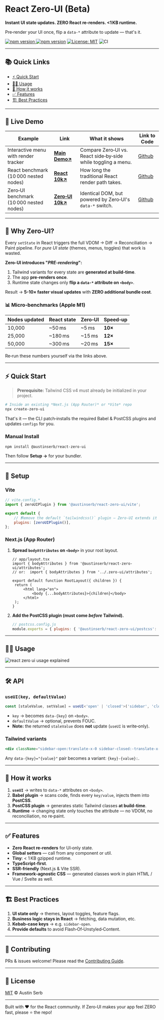 # React Zero‑UI (Beta)

**Instant UI state updates. ZERO React re‑renders. <1 KB runtime.**

Pre‑render your UI once, flip a `data-*` attribute to update — that's it.

<a href="https://bundlephobia.com/package/@austinserb/react-zero-ui@1.0.19" target="_blank" rel="noopener noreferrer"><img src="https://badgen.net/bundlephobia/min/@austinserb/react-zero-ui@1.0.19" alt="npm version" /> </a><a href="https://www.npmjs.com/package/@austinserb/react-zero-ui" target="_blank" rel="noopener noreferrer"><img src="https://img.shields.io/npm/v/@austinserb/react-zero-ui" alt="npm version" /></a> <a href="https://opensource.org/licenses/MIT" target="_blank" rel="noopener noreferrer"><img src="https://img.shields.io/badge/License-MIT-yellow.svg" alt="License: MIT" /></a> ![CI](https://github.com/austin1serb/react-zero-ui/actions/workflows/ci.yml/badge.svg?branch=main)

---


## 📚 Quick Links

- [⚡️ Quick Start](#️-quick-start)
- [🏄‍♂️ Usage](#-usage)
- [🧬 How it works](#-how-it-works)
- [✅ Features](#-features)
- [🏗 Best Practices](#-best-practices)

---

## 🚀 Live Demo

| Example                                 | Link                                                                                                                                                        | What it shows                                                 | Link to Code                                                                                                                                        |
| --------------------------------------- | ----------------------------------------------------------------------------------------------------------------------------------------------------------- | ------------------------------------------------------------- | --------------------------------------------------------------------------------------------------------------------------------------------------- |
| Interactive menu with render tracker    | <a href="https://react-zero-ui.vercel.app/" target="_blank" rel="noopener noreferrer"><strong>Main Demo↗</strong></a>                                      | Compare Zero‑UI vs. React side‑by‑side while toggling a menu. | <a href="https://github.com/Austin1serb/React-Zero-UI/tree/main/examples/demo" target="_blank" rel="noopener noreferrer">Github</a>                 |
| React benchmark (10 000 nested nodes)   | <a href="https://react-zero-ui.vercel.app/react" target="_blank" rel="noopener noreferrer"><strong>React 10k↗</strong></a>                                 | How long the traditional React render path takes.             | <a href="https://github.com/Austin1serb/React-Zero-UI/tree/main/examples/demo/src/app/react" target="_blank" rel="noopener noreferrer">Github</a>   |
| Zero‑UI benchmark (10 000 nested nodes) | <a href="https://react-zero-ui.vercel.app/zero-ui" target="_blank" rel="noopener noreferrer"><strong style="text-align: nowrap;">Zero‑UI 10k↗</strong></a> | Identical DOM, but powered by Zero‑UI's `data-*` switch.      | <a href="https://github.com/Austin1serb/React-Zero-UI/tree/main/examples/demo/src/app/zero-ui" target="_blank" rel="noopener noreferrer">Github</a> |

---

## 🧐 Why Zero‑UI?

Every `setState` in React triggers the full VDOM → Diff → Reconciliation → Paint pipeline. For _pure UI state_ (themes, menus, toggles) that work is wasted.

**Zero‑UI introduces "_PRE‑rendering_":**

1. Tailwind variants for every state are **generated at build‑time**.
2. The app **pre‑renders once**.
3. Runtime state changes only **flip a `data-*` attribute on `<body>`**.

Result → **5-10× faster visual updates** with **ZERO additional bundle cost**.

### 📊 Micro‑benchmarks (Apple M1)

| Nodes updated | React state | Zero‑UI | Speed‑up |
| ------------- | ----------- | ------- | -------- |
| 10,000        | \~50 ms     | \~5 ms  | **10×**  |
| 25,000        | \~180 ms    | \~15 ms | **12×**  |
| 50,000        | \~300 ms    | \~20 ms | **15×**  |

Re‑run these numbers yourself via the links above.

---

## ⚡️ Quick Start

> **Prerequisite:** Tailwind CSS v4 must already be initialized in your project.

```bash
# Inside an existing *Next.js (App Router)* or *Vite* repo
npx create-zero-ui
```

That's it — the CLI patch‑installs the required Babel & PostCSS plugins and updates `configs` for you.

### Manual Install

```bash
npm install @austinserb/react-zero-ui
```

Then follow **Setup →** for your bundler.

---

## 🔧 Setup

### Vite

```js
// vite.config.*
import { zeroUIPlugin } from '@austinserb/react-zero-ui/vite';

export default {
	// ❗️Remove the default `tailwindcss()` plugin — Zero‑UI extends it internally
	plugins: [zeroUIPlugin()],
};
```

### Next.js (App Router)

1. **Spread `bodyAttributes` on `<body>`** in your root layout.

   ```tsx
   // app/layout.tsx
   import { bodyAttributes } from '@austinserb/react-zero-ui/attributes';
   // or:  import { bodyAttributes } from '../.zero-ui/attributes';

   export default function RootLayout({ children }) {
   	return (
   		<html lang="en">
   			<body {...bodyAttributes}>{children}</body>
   		</html>
   	);
   }
   ```

2. **Add the PostCSS plugin (must come _before_ Tailwind).**

   ```js
   // postcss.config.js
   module.exports = { plugins: { '@austinserb/react-zero-ui/postcss': {}, tailwindcss: {} } };
   ```

---

## 🏄‍♂️ Usage

![react zero ui usage explained](https://raw.githubusercontent.com/Austin1serb/React-Zero-UI/2b8198e08382dd6a6fe6f887ef77a4297ebebeff/docs/assets/useui-explained.webp)

---

## 🛠 API

### `useUI(key, defaultValue)`

```ts
const [staleValue, setValue] = useUI<'open' | 'closed'>('sidebar', 'closed');
```

- `key` → becomes `data-{key}` on `<body>`.
- `defaultValue` → optional, prevents FOUC.
- **Note:** the returned `staleValue` does **not** update (`useUI` is write‑only).

### Tailwind variants

```jsx
<div className="sidebar-open:translate-x-0 sidebar-closed:-translate-x-full" />
```

Any `data-{key}="{value}"` pair becomes a variant: `{key}-{value}:`.

---

## 🧬 How it works

1. **`useUI`** → writes to `data-*` attributes on `<body>`.
2. **Babel plugin** → scans code, finds every `key/value`, injects them into **PostCSS**.
3. **PostCSS plugin** → generates static Tailwind classes **at build‑time**.
4. **Runtime** → changing state only touches the attribute — no VDOM, no reconciliation, no re‑paint.

---

## ✅ Features

- **Zero React re‑renders** for UI‑only state.
- **Global setters** — call from any component or util.
- **Tiny**: < 1 KB gzipped runtime.
- **TypeScript‑first**.
- **SSR‑friendly** (Next.js & Vite SSR).
- **Framework‑agnostic CSS** — generated classes work in plain HTML / Vue / Svelte as well.

---

## 🏗 Best Practices

1. **UI state only** → themes, layout toggles, feature flags.
2. **Business logic stays in React** → fetching, data mutation, etc.
3. **Kebab‑case keys** → e.g. `sidebar-open`.
4. **Provide defaults** to avoid Flash‑Of‑Unstyled‑Content.

---

## 🤝 Contributing

PRs & issues welcome! Please read the [Contributing Guide](CONTRIBUTING.md).

---

## 📜 License

[MIT](LICENSE) © Austin Serb

---

Built with ❤️ for the React community. If Zero‑UI makes your app feel ZERO fast, please ⭐️ the repo!
